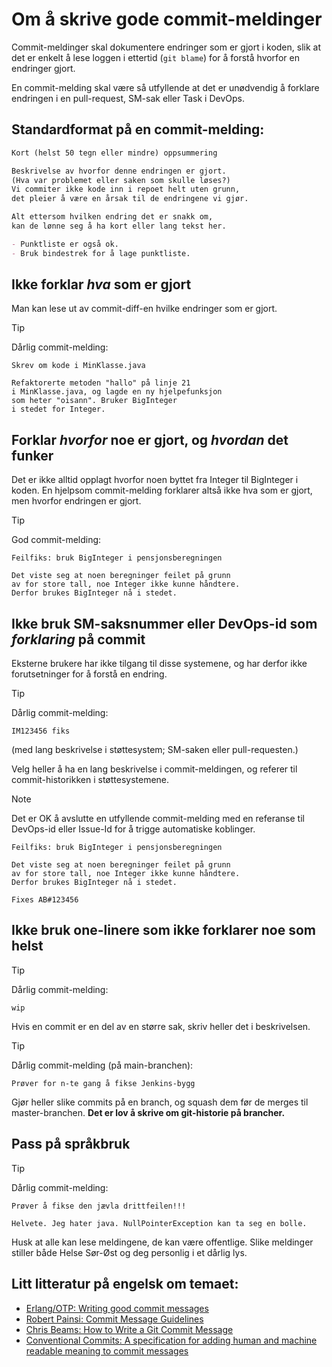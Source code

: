 # Om å skrive gode commit-meldinger

Commit-meldinger skal dokumentere endringer som er gjort i koden, slik at det er enkelt å lese loggen i ettertid (`git blame`) for å forstå hvorfor en endringer gjort.

En commit-melding skal være så utfyllende at det er unødvendig å forklare endringen i en pull-request, SM-sak eller Task i DevOps.

## Standardformat på en commit-melding:

```markdown
Kort (helst 50 tegn eller mindre) oppsummering

Beskrivelse av hvorfor denne endringen er gjort.
(Hva var problemet eller saken som skulle løses?)
Vi commiter ikke kode inn i repoet helt uten grunn,
det pleier å være en årsak til de endringene vi gjør.

Alt ettersom hvilken endring det er snakk om,
kan de lønne seg å ha kort eller lang tekst her.

- Punktliste er også ok.
- Bruk bindestrek for å lage punktliste.
```

## Ikke forklar _hva_ som er gjort

Man kan lese ut av commit-diff-en hvilke endringer som er gjort.

> [!TIP]
> Dårlig commit-melding:

```
Skrev om kode i MinKlasse.java

Refaktorerte metoden "hallo" på linje 21
i MinKlasse.java, og lagde en ny hjelpefunksjon
som heter "oisann". Bruker BigInteger
i stedet for Integer.
```

## Forklar _hvorfor_ noe er gjort, og _hvordan_ det funker

Det er ikke alltid opplagt hvorfor noen byttet fra Integer til BigInteger i koden.
En hjelpsom commit-melding forklarer altså ikke hva som er gjort, men hvorfor endringen er gjort.

> [!TIP]
> God commit-melding:

```
Feilfiks: bruk BigInteger i pensjonsberegningen

Det viste seg at noen beregninger feilet på grunn
av for store tall, noe Integer ikke kunne håndtere.
Derfor brukes BigInteger nå i stedet.
```

## Ikke bruk SM-saksnummer eller DevOps-id som _forklaring_ på commit

Eksterne brukere har ikke tilgang til disse systemene, og har derfor ikke forutsetninger for å forstå en endring.

> [!TIP]
> Dårlig commit-melding:

```
IM123456 fiks
```

(med lang beskrivelse i støttesystem; SM-saken eller pull-requesten.)

Velg heller å ha en lang beskrivelse i commit-meldingen, og referer til commit-historikken i støttesystemene.

> [!NOTE]
> Det er OK å avslutte en utfyllende commit-melding med en referanse til DevOps-id eller Issue-Id for å trigge automatiske koblinger.

```
Feilfiks: bruk BigInteger i pensjonsberegningen

Det viste seg at noen beregninger feilet på grunn
av for store tall, noe Integer ikke kunne håndtere.
Derfor brukes BigInteger nå i stedet.

Fixes AB#123456
```

## Ikke bruk one-linere som ikke forklarer noe som helst

> [!TIP]
> Dårlig commit-melding:

```
wip
```

Hvis en commit er en del av en større sak, skriv heller det i beskrivelsen.

> [!TIP]
> Dårlig commit-melding (på main-branchen):

```
Prøver for n-te gang å fikse Jenkins-bygg
```

Gjør heller slike commits på en branch, og squash dem før de merges til master-branchen. **Det er lov å skrive om git-historie på brancher.**

## Pass på språkbruk

> [!TIP]
> Dårlig commit-melding:

```
Prøver å fikse den jævla drittfeilen!!!

Helvete. Jeg hater java. NullPointerException kan ta seg en bolle.
```

Husk at alle kan lese meldingene, de kan være offentlige. Slike meldinger stiller både Helse Sør-Øst og deg personlig i et dårlig lys.

## Litt litteratur på engelsk om temaet:

- [Erlang/OTP: Writing good commit messages](https://github.com/erlang/otp/wiki/writing-good-commit-messages)
- [Robert Painsi: Commit Message Guidelines](https://gist.github.com/robertpainsi/b632364184e70900af4ab688decf6f53)
- [Chris Beams: How to Write a Git Commit Message](https://chris.beams.io/posts/git-commit/)
- [Conventional Commits: A specification for adding human and machine readable meaning to commit messages](https://www.conventionalcommits.org/en/v1.0.0/)
